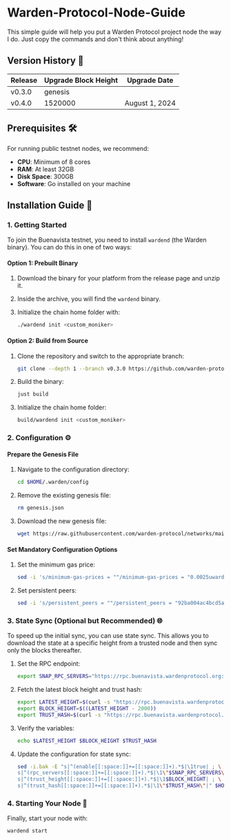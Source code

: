 # Warden-Protocol-Node-Guide
This simple guide will help you put a Warden Protocol project node the way I do. Just copy the commands and don't think about anything!


## Version History 📜

| Release | Upgrade Block Height | Upgrade Date      |
|---------|----------------------|-------------------|
| v0.3.0  | genesis              |                   |
| v0.4.0  | 1520000              | August 1, 2024    |

## Prerequisites 🛠️

For running public testnet nodes, we recommend:

- **CPU**: Minimum of 8 cores
- **RAM**: At least 32GB
- **Disk Space**: 300GB
- **Software**: Go installed on your machine

## Installation Guide 🚀

### 1. Getting Started

To join the Buenavista testnet, you need to install `wardend` (the Warden binary). You can do this in one of two ways:

#### Option 1: Prebuilt Binary

1. Download the binary for your platform from the release page and unzip it.
2. Inside the archive, you will find the `wardend` binary.
3. Initialize the chain home folder with:

    ```bash
    ./wardend init <custom_moniker>
    ```

#### Option 2: Build from Source

1. Clone the repository and switch to the appropriate branch:

    ```bash
    git clone --depth 1 --branch v0.3.0 https://github.com/warden-protocol/wardenprotocol/
    ```

2. Build the binary:

    ```bash
    just build
    ```

3. Initialize the chain home folder:

    ```bash
    build/wardend init <custom_moniker>
    ```

### 2. Configuration ⚙️

#### Prepare the Genesis File

1. Navigate to the configuration directory:

    ```bash
    cd $HOME/.warden/config
    ```

2. Remove the existing genesis file:

    ```bash
    rm genesis.json
    ```

3. Download the new genesis file:

    ```bash
    wget https://raw.githubusercontent.com/warden-protocol/networks/main/testnets/buenavista/genesis.json
    ```

#### Set Mandatory Configuration Options

1. Set the minimum gas price:

    ```bash
    sed -i 's/minimum-gas-prices = ""/minimum-gas-prices = "0.0025uward"/' app.toml
    ```

2. Set persistent peers:

    ```bash
    sed -i 's/persistent_peers = ""/persistent_peers = "92ba004ac4bcd5afbd46bc494ec906579d1f5c1d@52.30.124.80:26656,ed5781ea586d802b580fdc3515d75026262f4b9d@54.171.21.98:26656"/' config.toml
    ```

### 3. State Sync (Optional but Recommended) 🌐

To speed up the initial sync, you can use state sync. This allows you to download the state at a specific height from a trusted node and then sync only the blocks thereafter.

1. Set the RPC endpoint:

    ```bash
    export SNAP_RPC_SERVERS="https://rpc.buenavista.wardenprotocol.org:443,https://rpc.buenavista.wardenprotocol.org:443"
    ```

2. Fetch the latest block height and trust hash:

    ```bash
    export LATEST_HEIGHT=$(curl -s "https://rpc.buenavista.wardenprotocol.org/block" | jq -r .result.block.header.height)
    export BLOCK_HEIGHT=$((LATEST_HEIGHT - 2000))
    export TRUST_HASH=$(curl -s "https://rpc.buenavista.wardenprotocol.org/block?height=$BLOCK_HEIGHT" | jq -r .result.block_id.hash)
    ```

3. Verify the variables:

    ```bash
    echo $LATEST_HEIGHT $BLOCK_HEIGHT $TRUST_HASH
    ```

4. Update the configuration for state sync:

    ```bash
    sed -i.bak -E "s|^(enable[[:space:]]+=[[:space:]]+).*$|\1true| ; \
    s|^(rpc_servers[[:space:]]+=[[:space:]]+).*$|\1\"$SNAP_RPC_SERVERS\"| ; \
    s|^(trust_height[[:space:]]+=[[:space:]]+).*$|\1$BLOCK_HEIGHT| ; \
    s|^(trust_hash[[:space:]]+=[[:space:]]+).*$|\1\"$TRUST_HASH\"|" $HOME/.warden/config/config.toml
    ```

### 4. Starting Your Node 🚀

Finally, start your node with:

```bash
wardend start

